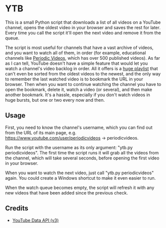 YTB
===

This is a small Python script that downloads a list of all videos on a YouTube channel, opens the oldest video in your browser and saves the rest for later. Every time you call the script it'll open the next video and remove it from the queue.

The script is most useful for channels that have a vast archive of videos, and you want to watch all of them, in order (for example, educational channels like [Periodic Videos](https://www.youtube.com/periodicvideos), which has over 500 published videos). As far as I can tell, YouTube doesn't have a simple feature that would let you watch a channel's video backlog in order. All it offers is a [huge playlist](https://www.youtube.com/watch?v=fBQnhLGT9RM&list=UUtESv1e7ntJaLJYKIO1FoYw) that can't even be sorted from the oldest videos to the newest, and the only way to remember the last watched video is to bookmark the URL in your browser. Then when you want to continue watching the channel you have to open the bookmark, delete it, watch a video (or several), and then make another bookmark. It's a hassle, especially if you don't watch videos in huge bursts, but one or two every now and then.


Usage
------

First, you need to know the channel's username, which you can find out from the URL of its main page, e.g. https://www.youtube.com/user/periodicvideos -> periodicvideos.

Run the script with the username as its only argument: "ytb.py periodicvideos". The first time the script runs it will grab all the videos from the channel, which will take several seconds, before opening the first video in your browser.

When you want to watch the next video, just call "ytb.py periodicvideos" again. You could create a Windows shortcut to make it even easier to run.

When the watch queue becomes empty, the script will refresh it with any new videos that have been added since the previous check.


Credits
--------

* [YouTube Data API (v3)](https://developers.google.com/youtube/v3/)